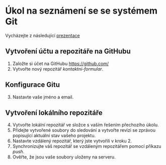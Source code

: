 # Úkol na seznámení se se systémem Git

Vycházejte z následující [prezentace](https://docs.google.com/presentation/d/1z7PZIVeyHAh84ZBOcVa3_tAQNBnVsnFOZ49_m9ybDu0)

## Vytvoření účtu a repozitáře na GitHubu
1. Založte si účet na GitHubu https://github.com/
2. Vytvořte nový repozitář *kontaktni-formular*.

## Konfigurace Gitu

3. Nastavte vaše jméno a email.

## Vytvoření lokálního repozitáře
4. Vytvořte lokální repozitář ve složce s vaším řešením přechozího úkolu.
5. Přidejte vytvořené soubory do sledování a vytvořte revizi se zprávou popisující aktuální stav vašeho projektu.
6. Nastavte vzdálený repozitář, který jste vytvořili v kroku 2.
7. Synchronizujte váš repozitář se vzdáleným repozitářem pomocí příkazu *push*.
8. Ověřte, že jsou vaše soubory uloženy na serveru.
